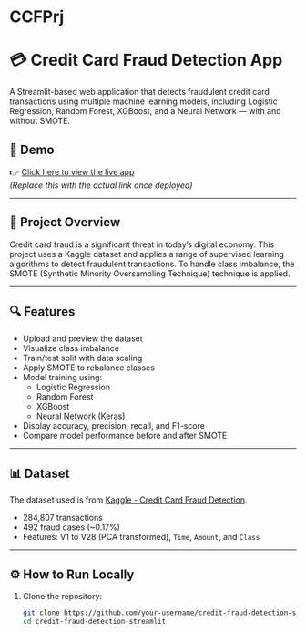# CCFPrj

# 💳 Credit Card Fraud Detection App

A Streamlit-based web application that detects fraudulent credit card transactions using multiple machine learning models, including Logistic Regression, Random Forest, XGBoost, and a Neural Network — with and without SMOTE.

## 🚀 Demo

👉 [Click here to view the live app](https://your-streamlit-app-link)  
*(Replace this with the actual link once deployed)*

---

## 🧠 Project Overview

Credit card fraud is a significant threat in today’s digital economy. This project uses a Kaggle dataset and applies a range of supervised learning algorithms to detect fraudulent transactions. To handle class imbalance, the SMOTE (Synthetic Minority Oversampling Technique) technique is applied.

---

## 🔍 Features

- Upload and preview the dataset
- Visualize class imbalance
- Train/test split with data scaling
- Apply SMOTE to rebalance classes
- Model training using:
  - Logistic Regression
  - Random Forest
  - XGBoost
  - Neural Network (Keras)
- Display accuracy, precision, recall, and F1-score
- Compare model performance before and after SMOTE

---

## 📊 Dataset

The dataset used is from [Kaggle - Credit Card Fraud Detection](https://www.kaggle.com/datasets/mlg-ulb/creditcardfraud).

- 284,807 transactions
- 492 fraud cases (~0.17%)
- Features: V1 to V28 (PCA transformed), `Time`, `Amount`, and `Class`

---

## ⚙️ How to Run Locally

1. Clone the repository:
   ```bash
   git clone https://github.com/your-username/credit-fraud-detection-streamlit.git
   cd credit-fraud-detection-streamlit
